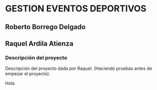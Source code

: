 # GESTION EVENTOS DEPORTIVOS

## Roberto Borrego Delgado
## Raquel Ardila Atienza 

### **Descripción del proyecto**
Descripción del proyecto dada por Raquel.
(Haciendo pruebas antes de empezar el proyecto).

Hola